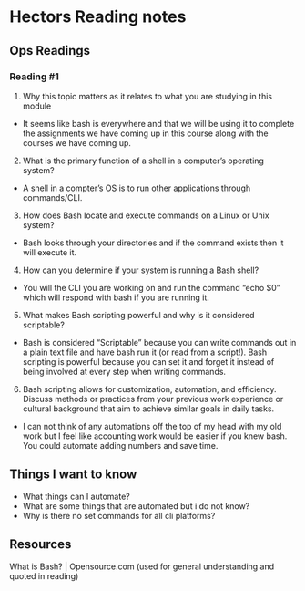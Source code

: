# Hectors Reading notes

## Ops Readings

### Reading #1


1. Why this topic matters as it relates to what you are studying in this module

- It seems like bash is everywhere and that we will be using it to complete the assignments we have coming up in this course along with the courses we have coming up.

2. What is the primary function of a shell in a computer’s operating system?

- A shell in a compter’s OS is to run other applications through commands/CLI.

3. How does Bash locate and execute commands on a Linux or Unix system?

- Bash looks through your directories and if the command exists then it will execute it.

4. How can you determine if your system is running a Bash shell?

- You will the CLI you are working on and run the command “echo $0” which will respond with bash if you are running it.

5. What makes Bash scripting powerful and why is it considered scriptable?

- Bash is considered “Scriptable” because you can write commands out in a plain text file and have bash run it (or read from a script!). Bash scripting is powerful because you can set it and forget it instead of being involved at every step when writing commands.

6. Bash scripting allows for customization, automation, and efficiency. Discuss methods or practices from your previous work experience or cultural background that aim to achieve similar goals in daily tasks.

- I can not think of any automations off the top of my head with my old work but I feel like accounting work would be easier if you knew bash. You could automate adding numbers and save time.

## Things I want to know 

- What things can I automate?
- What are some things that are automated but i do not know?
- Why is there no set commands for all cli platforms?

## Resources

What is Bash? | Opensource.com 
(used for general understanding and quoted in reading)
